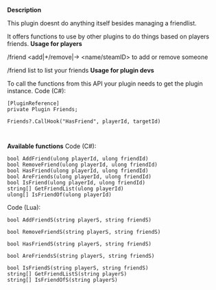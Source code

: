 **Description**

This plugin doesnt do anything itself besides managing a friendlist.

It offers functions to use by other plugins to do things based on players friends.
**Usage for players**

/friend <add|+/remove|-> <name/steamID> to add or remove someone

/friend list to list your friends
**Usage for plugin devs**

To call the functions from this API your plugin needs to get the plugin instance.
Code (C#):
````
[PluginReference]
private Plugin Friends;

Friends?.CallHook("HasFriend", playerId, targetId)

 
````


**Available functions**
Code (C#):
````
bool AddFriend(ulong playerId, ulong friendId)
bool RemoveFriend(ulong playerId, ulong friendId)
bool HasFriend(ulong playerId, ulong friendId)
bool AreFriends(ulong playerId, ulong friendId)
bool IsFriend(ulong playerId, ulong friendId)
string[] GetFriendList(ulong playerId)
ulong[] IsFriendOf(ulong playerId)
````

Code (Lua):
````
bool AddFriendS(string playerS, string friendS)

bool RemoveFriendS(string playerS, string friendS)

bool HasFriendS(string playerS, string friendS)

bool AreFriendsS(string playerS, string friendS)

bool IsFriendS(string playerS, string friendS)
string[] GetFriendListS(string playerS)
string[] IsFriendOfS(string playerS)
````